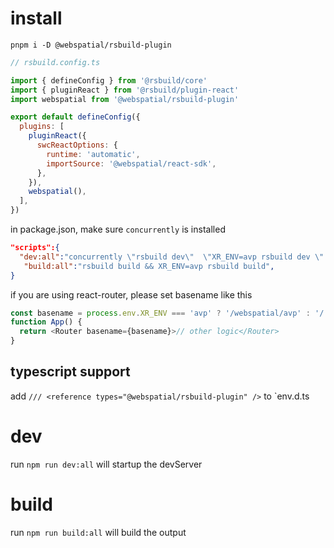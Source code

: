 # install

`pnpm i -D @webspatial/rsbuild-plugin`

```js
// rsbuild.config.ts

import { defineConfig } from '@rsbuild/core'
import { pluginReact } from '@rsbuild/plugin-react'
import webspatial from '@webspatial/rsbuild-plugin'

export default defineConfig({
  plugins: [
    pluginReact({
      swcReactOptions: {
        runtime: 'automatic',
        importSource: '@webspatial/react-sdk',
      },
    }),
    webspatial(),
  ],
})
```

in package.json, make sure `concurrently` is installed

```json
"scripts":{
  "dev:all":"concurrently \"rsbuild dev\"  \"XR_ENV=avp rsbuild dev \" ",
   "build:all":"rsbuild build && XR_ENV=avp rsbuild build",
}
```

if you are using react-router, please set basename like this

```js
const basename = process.env.XR_ENV === 'avp' ? '/webspatial/avp' : '/'
function App() {
  return <Router basename={basename}>// other logic</Router>
}
```

## typescript support

add `/// <reference types="@webspatial/rsbuild-plugin" />` to `env.d.ts

# dev

run `npm run dev:all` will startup the devServer

# build

run `npm run build:all` will build the output
